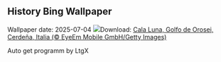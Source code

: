 ## History Bing Wallpaper
Wallpaper date: 2025-07-04
![](https://www.bing.com/th?id=OHR.OroseiSardegna_ES-ES2424357191_UHD.jpg&w=1000)Download: [Cala Luna, Golfo de Orosei, Cerdeña, Italia (© EyeEm Mobile GmbH/Getty Images)](https://www.bing.com/th?id=OHR.OroseiSardegna_ES-ES2424357191_UHD.jpg)

Auto get programm by LtgX
